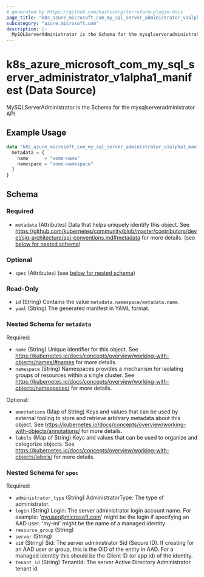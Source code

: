 ```yaml
---
# generated by https://github.com/hashicorp/terraform-plugin-docs
page_title: "k8s_azure_microsoft_com_my_sql_server_administrator_v1alpha1_manifest Data Source - terraform-provider-k8s"
subcategory: "azure.microsoft.com"
description: |-
  MySQLServerAdministrator is the Schema for the mysqlserveradministrator API
---
```


# k8s_azure_microsoft_com_my_sql_server_administrator_v1alpha1_manifest (Data Source)

MySQLServerAdministrator is the Schema for the mysqlserveradministrator API

## Example Usage

```terraform
data "k8s_azure_microsoft_com_my_sql_server_administrator_v1alpha1_manifest" "example" {
  metadata = {
    name      = "some-name"
    namespace = "some-namespace"
  }
}
```

<!-- schema generated by tfplugindocs -->
## Schema

### Required

- `metadata` (Attributes) Data that helps uniquely identify this object. See https://github.com/kubernetes/community/blob/master/contributors/devel/sig-architecture/api-conventions.md#metadata for more details. (see [below for nested schema](#nestedatt--metadata))

### Optional

- `spec` (Attributes) (see [below for nested schema](#nestedatt--spec))

### Read-Only

- `id` (String) Contains the value `metadata.namespace/metadata.name`.
- `yaml` (String) The generated manifest in YAML format.

<a id="nestedatt--metadata"></a>
### Nested Schema for `metadata`

Required:

- `name` (String) Unique identifier for this object. See https://kubernetes.io/docs/concepts/overview/working-with-objects/names/#names for more details.
- `namespace` (String) Namespaces provides a mechanism for isolating groups of resources within a single cluster. See https://kubernetes.io/docs/concepts/overview/working-with-objects/namespaces/ for more details.

Optional:

- `annotations` (Map of String) Keys and values that can be used by external tooling to store and retrieve arbitrary metadata about this object. See https://kubernetes.io/docs/concepts/overview/working-with-objects/annotations/ for more details.
- `labels` (Map of String) Keys and values that can be used to organize and categorize objects. See https://kubernetes.io/docs/concepts/overview/working-with-objects/labels/ for more details.


<a id="nestedatt--spec"></a>
### Nested Schema for `spec`

Required:

- `administrator_type` (String) AdministratorType: The type of administrator.
- `login` (String) Login: The server administrator login account name. For example: 'myuser@microsoft.com' might be the login if specifying an AAD user. 'my-mi' might be the name of a managed identity
- `resource_group` (String)
- `server` (String)
- `sid` (String) Sid: The server administrator Sid (Secure ID). If creating for an AAD user or group, this is the OID of the entity in AAD. For a managed identity this should be the Client ID (or app id) of the identity.
- `tenant_id` (String) TenantId: The server Active Directory Administrator tenant id.
